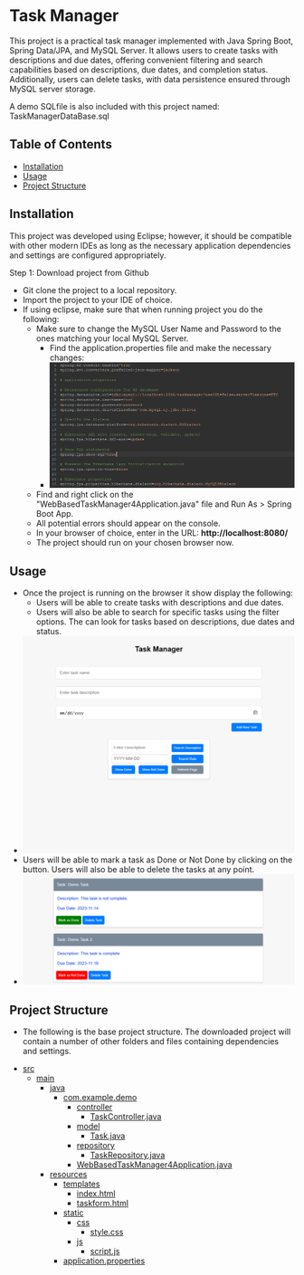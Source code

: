 # Task Manager

This project is a practical task manager implemented with Java Spring Boot, Spring Data/JPA, and MySQL Server. 
It allows users to create tasks with descriptions and due dates, offering convenient filtering and search capabilities based on descriptions, due dates, and completion status. 
Additionally, users can delete tasks, with data persistence ensured through MySQL server storage.

A demo SQLfile is also included with this project named: TaskManagerDataBase.sql

## Table of Contents

- [Installation](#installation)
- [Usage](#usage)
- [Project Structure](#project-structure)

## Installation

This project was developed using Eclipse; however, it should be compatible with other modern IDEs as long as the necessary application dependencies and settings are configured appropriately.

Step 1: Download project from Github

- Git clone the project to a local repository.
- Import the project to your IDE of choice.
- If using eclipse, make sure that when running project you do the following:
    - Make sure to change the MySQL User Name and Password to the ones matching your local MySQL Server.
        - Find the application.properties file and make the necessary changes:
        - ![Screenshot 1](./Image-assets/Mysql-settings.png)
    - Find and right click on the "WebBasedTaskManager4Application.java" file and Run As > Spring Boot App.
    - All potential errors should appear on the console.
    - In your browser of choice, enter in the URL: <b>http://localhost:8080/</b>
    - The project should run on your chosen browser now.

## Usage

- Once the project is running on the browser it show display the following:
    - Users will be able to create tasks with descriptions and due dates.
    - Users will also be able to search for specific tasks using the filter options. The can look for tasks based on descriptions, due dates and status.
- ![Screenshot 2](./Image-assets/Taskmanagerscreen.png)
- Users will be able to mark a task as Done or Not Done by clicking on the button. Users will also be able to delete the tasks at any point.
- ![Screenshot 3](./Image-assets/Tasks.png)

## Project Structure

- The following is the base project structure. The downloaded project will contain a number of other folders and files containing dependencies and settings.

* [src](./src)
  * [main](./src/main)
    * [java](./src/main/java)
      * [com.example.demo](./src/main/java/com.example.demo)
        * [controller](./src/main/java/com.example.demo/controller)
          * [TaskController.java](./src/main/java/com.example.demo/controller/TaskController.java)
        * [model](./src/main/java/com.example.demo/model)
          * [Task.java](./src/main/java/com.example.demo/model/Task.java)
        * [repository](./src/main/java/com.example.demo/repository)
          * [TaskRepository.java](./src/main/java/com.example.demo/repository/TaskRepository.java)
        * [WebBasedTaskManager4Application.java](./src/main/java/com.example.demo/WebBasedTaskManager4Application.java)
    * [resources](./src/main/resources)
      * [templates](./src/main/resources/templates)
        * [index.html](./src/main/resources/templates/index.html)
        * [taskform.html](./src/main/resources/templates/taskform.html)
      * [static](./src/main/resources/static)
        * [css](./src/main/resources/static/css)
          * [style.css](./src/main/resources/static/css/style.css)
        * [js](./src/main/resources/static/js)
          * [script.js](./src/main/resources/static/js/script.js)
      * [application.properties](./src/main/resources/application.properties)

